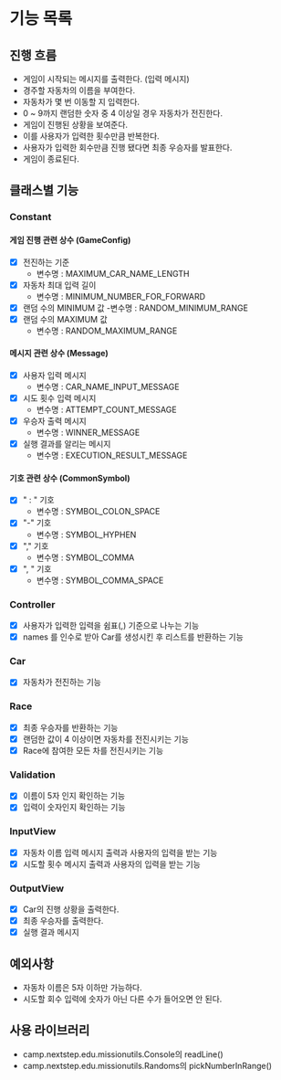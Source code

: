 # 기능 목록

## 진행 흐름

- 게임이 시작되는 메시지를 출력한다. (입력 메시지)
- 경주할 자동차의 이름을 부여한다.
- 자동차가 몇 번 이동할 지 입력한다.
- 0 ~ 9까지 랜덤한 숫자 중 4 이상일 경우 자동차가 전진한다.
- 게임이 진행된 상황을 보여준다.
- 이를 사용자가 입력한 횟수만큼 반복한다.
- 사용자가 입력한 회수만큼 진행 됐다면 최종 우승자를 발표한다.
- 게임이 종료된다.

## 클래스별 기능

### Constant

#### 게임 진행 관련 상수 (GameConfig)

- [x] 전진하는 기준
    - 변수명 : MAXIMUM_CAR_NAME_LENGTH
- [x] 자동차 최대 입력 길이
    - 변수명 : MINIMUM_NUMBER_FOR_FORWARD
- [x] 랜덤 수의 MINIMUM 값
  -변수명 : RANDOM_MINIMUM_RANGE
- [x] 랜덤 수의 MAXIMUM 값
    - 변수명 : RANDOM_MAXIMUM_RANGE

#### 메시지 관련 상수 (Message)

- [x] 사용자 입력 메시지
    - 변수명 : CAR_NAME_INPUT_MESSAGE
- [x] 시도 횟수 입력 메시지
    - 변수명 : ATTEMPT_COUNT_MESSAGE
- [x] 우승자 출력 메시지
    - 변수명 : WINNER_MESSAGE
- [x] 실행 결과를 알리는 메시지
    - 변수명 : EXECUTION_RESULT_MESSAGE

#### 기호 관련 상수 (CommonSymbol)

- [x] " : " 기호
    - 변수명 : SYMBOL_COLON_SPACE
- [x] "-" 기호
    - 변수명 : SYMBOL_HYPHEN
- [x] "," 기호
    - 변수명 : SYMBOL_COMMA
- [x] ", " 기호
    - 변수명 : SYMBOL_COMMA_SPACE

### Controller

- [x] 사용자가 입력한 입력을 쉼표(,) 기준으로 나누는 기능
- [x] names 를 인수로 받아 Car를 생성시킨 후 리스트를 반환하는 기능

### Car

- [x] 자동차가 전진하는 기능

### Race

- [x] 최종 우승자를 반환하는 기능
- [x] 랜덤한 값이 4 이상이면 자동차를 전진시키는 기능
- [x] Race에 참여한 모든 차를 전진시키는 기능

### Validation

- [x] 이름이 5자 인지 확인하는 기능
- [x] 입력이 숫자인지 확인하는 기능

### InputView

- [x] 자동차 이름 입력 메시지 출력과 사용자의 입력을 받는 기능
- [x] 시도할 횟수 메시지 출력과 사용자의 입력을 받는 기능

### OutputView

- [x] Car의 진행 상황을 출력한다.
- [x] 최종 우승자를 출력한다.
- [x] 실행 결과 메시지

## 예외사항

- 자동차 이름은 5자 이하만 가능하다.
- 시도할 회수 입력에 숫자가 아닌 다른 수가 들어오면 안 된다.

## 사용 라이브러리

- camp.nextstep.edu.missionutils.Console의 readLine()
- camp.nextstep.edu.missionutils.Randoms의 pickNumberInRange()
